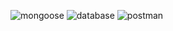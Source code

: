 ![mongoose](https://github.com/user-attachments/assets/6c9b8f2a-a0e1-4d82-a040-332bb29856d2)
![database](https://github.com/user-attachments/assets/5df60f43-e2da-43d4-a9af-07965a3ba776)
![postman](https://github.com/user-attachments/assets/97261b2e-3e95-4bee-9b4a-f3f4cec50ac0)
